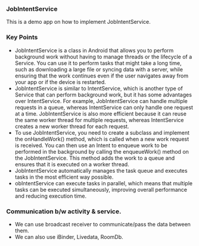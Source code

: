 ### JobIntentService
This is a demo app on how to implement JobIntentService.

### Key Points

* JobIntentService is a class in Android that allows you to perform background work without having to manage threads or the lifecycle of a Service. You can use it to perform tasks that might take a long time, such as downloading a large file or syncing data with a server, while ensuring that the work continues even if the user navigates away from your app or if the device is restarted.
* JobIntentService is similar to IntentService, which is another type of Service that can perform background work, but it has some advantages over IntentService. For example, JobIntentService can handle multiple requests in a queue, whereas IntentService can only handle one request at a time. JobIntentService is also more efficient because it can reuse the same worker thread for multiple requests, whereas IntentService creates a new worker thread for each request.
* To use JobIntentService, you need to create a subclass and implement the onHandleWork() method, which is called when a new work request is received. You can then use an Intent to enqueue work to be performed in the background by calling the enqueueWork() method on the JobIntentService. This method adds the work to a queue and ensures that it is executed on a worker thread.
* JobIntentService automatically manages the task queue and executes tasks in the most efficient way possible.
* obIntentService can execute tasks in parallel, which means that multiple tasks can be executed simultaneously, improving overall performance and reducing execution time.

### Communication b/w activity & service.

* We can use broadcast receiver to communicate/pass the data between them.
* We can also use iBinder, Livedata, RoomDb.

